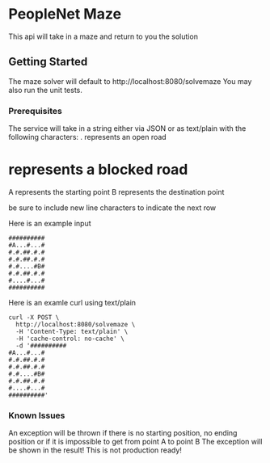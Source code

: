# PeopleNet Maze

This api will take in a maze and return to you the solution

## Getting Started

The maze solver will default to http://localhost:8080/solvemaze
You may also run the unit tests.

### Prerequisites

The service will take in a string either via JSON or as text/plain with the following characters:
 . represents an open road
 # represents a blocked road
 A represents the starting point
 B represents the destination point

 be sure to include new line characters to indicate the next row
 
Here is an example input
```
##########
#A...#...#
#.#.##.#.#
#.#.##.#.#
#.#....#B#
#.#.##.#.#
#....#...#
##########
```

Here is an examle curl using text/plain
```
curl -X POST \
  http://localhost:8080/solvemaze \
  -H 'Content-Type: text/plain' \
  -H 'cache-control: no-cache' \
  -d '##########
#A...#...#
#.#.##.#.#
#.#.##.#.#
#.#....#B#
#.#.##.#.#
#....#...#
##########'
```

### Known Issues

An exception will be thrown if there is no starting position, no ending position or if it is impossible to get from point A to point B
The exception will be shown in the result! This is not production ready!


